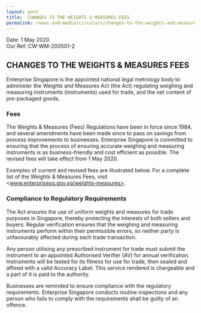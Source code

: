 ```yaml
---
layout: post
title:  CHANGES TO THE WEIGHTS & MEASURES FEES
permalink: /news-and-media/circulars/changes-to-the-weights-and-measures-fee
---
```


Date: 1 May 2020\
Our Ref: CW-WM-200501-2

## CHANGES TO THE WEIGHTS & MEASURES FEES

Enterprise Singapore is the appointed national legal metrology body to administer the Weights and Measures Act (the Act) regulating weighing and measuring instruments (instruments) used for trade, and the net content of pre-packaged goods.

### Fees
The Weights & Measures (Fees) Regulations have been in force since 1984, and several amendments have been made since to pass on savings from process improvements to businesses. Enterprise Singapore is committed to ensuring that the process of ensuring accurate weighing and measuring instruments is as business-friendly and cost efficient as possible. The revised fees will take effect from 1 May 2020.

Examples of current and revised fees are illustrated below. For a complete list of the Weights & Measures Fees, visit <www.enterprisesg.gov.sg/weights-measures>.

### Compliance to Regulatory Requirements
The Act ensures the use of uniform weights and measures for trade purposes in Singapore, thereby protecting the interests of both sellers and buyers. Regular verification ensures that the weighing and measuring instruments perform within their permissible errors, so neither party is unfavourably affected during each trade transaction.

Any person utilising any prescribed instrument for trade must submit the instrument to an appointed Authorised Verifier (AV) for annual verification. Instruments will be tested for its fitness for use for trade, then sealed and affixed with a valid Accuracy Label. This service rendered is chargeable and a part of it is paid to the authority.

Businesses are reminded to ensure compliance with the regulatory requirements. Enterprise Singapore conducts routine inspections and any person who fails to comply with the requirements shall be guilty of an offence.

